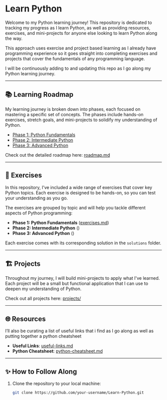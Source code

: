 # Learn Python

Welcome to my Python learning journey! This repository is dedicated to tracking my progress as I learn Python, as well as providing resources, exercises, and mini-projects for anyone else looking to learn Python along the way.

This approach uses exercise and project based learning as I already have programming experience so it goes straight into completing exercises and projects that cover the fundamentals of any programming language.

I will be continuously adding to and updating this repo as I go along my Python learning journey. 

---

## 📚 Learning Roadmap

My learning journey is broken down into phases, each focused on mastering a specific set of concepts. The phases include hands-on exercises, stretch goals, and mini-projects to solidify my understanding of Python.

- [Phase 1: Python Fundamentals](./phases/phase1-fundamentals/notes.md)
- [Phase 2: Intermediate Python]()
- [Phase 3: Advanced Python]()

Check out the detailed roadmap here: [roadmap.md](./roadmap.md)

---

## 📝 Exercises

In this repository, I’ve included a wide range of exercises that cover key Python topics. Each exercise is designed to be hands-on, so you can test your understanding as you go.

The exercises are grouped by topic and will help you tackle different aspects of Python programming:

- **Phase 1: Python Fundamentals** ([exercises.md](./phases/phase1-fundamentals/exercises.md))
- **Phase 2: Intermediate Python** ()
- **Phase 3: Advanced Python** ()

Each exercise comes with its corresponding solution in the `solutions` folder.

---

## 🏗️ Projects

Throughout my journey, I will build mini-projects to apply what I've learned. Each project will be a small but functional application that I can use to deepen my understanding of Python.


Check out all projects here: [projects/](./projects/)

---

## 🌐 Resources

I’ll also be curating a list of useful links that i find as I go along as well as putting together a python cheatsheet

- **Useful Links**: [useful-links.md](./resources/useful-links.md)
- **Python Cheatsheet**: [python-cheatsheet.md](./resources/python-cheatsheet.md)


---

## ✨ How to Follow Along

1. Clone the repository to your local machine:
   ```bash
   git clone https://github.com/your-username/Learn-Python.git
